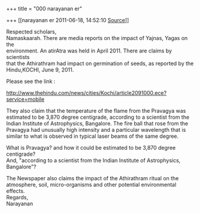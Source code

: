 +++
title = "000 narayanan er"

+++
[[narayanan er	2011-06-18, 14:52:10 [Source](https://groups.google.com/g/bvparishat/c/Jpt_slo8-_4)]]



Respected scholars,  
Namaskaarah. There are media reports on the impact of Yajnas, Yagas on the  
environment. An atirAtra was held in April 2011. There are claims by scientists  
that the Athirathram had impact on germination of seeds, as reported by the  
Hindu,KOCHI, June 9, 2011.

Please see the link :

<http://www.thehindu.com/news/cities/Kochi/article2091000.ece?service=mobile>

They also claim that the temperature of the flame from the Pravagya was  
estimated to be 3,870 degree centigrade, according to a scientist from the  
Indian Institute of Astrophysics, Bangalore. The fire ball that rose from the  
Pravagya had unusually high intensity and a particular wavelength that is  
similar to what is observed in typical laser beams of the same degree.

What is Pravagya? and how it could be estimated to be 3,870 degree centigrade?  
And, "according to a scientist from the Indian Institute of Astrophysics,  
Bangalore"?

The Newspaper also claims the impact of the Athirathram ritual on the  
atmosphere, soil, micro-organisms and other potential environmental effects.  
Regards,  
Narayanan  

